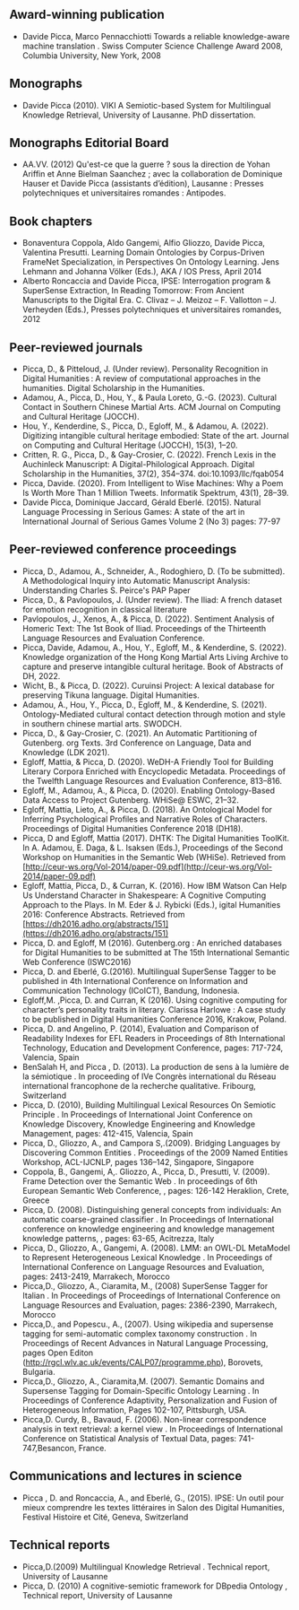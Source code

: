 
Award-winning publication
----------------------

*   Davide Picca, Marco Pennacchiotti Towards a reliable knowledge-aware machine translation . Swiss Computer Science Challenge Award 2008, Columbia University, New York, 2008

Monographs
----------

*   Davide Picca (2010). VIKI A Semiotic-based System for Multilingual Knowledge Retrieval, University of Lausanne. PhD dissertation.

Monographs Editorial Board
------------------------------------

*   AA.VV. (2012) Qu'est-ce que la guerre ? sous la direction de Yohan Ariffin et Anne Bielman Saanchez ; avec la collaboration de Dominique Hauser et Davide Picca (assistants d’édition), Lausanne : Presses polytechniques et universitaires romandes : Antipodes.

Book chapters
-----------------

*   Bonaventura Coppola, Aldo Gangemi, Alfio Gliozzo, Davide Picca, Valentina Presutti. Learning Domain Ontologies by Corpus-Driven FrameNet Specialization, in Perspectives On Ontology Learning. Jens Lehmann and Johanna Völker (Eds.), AKA / IOS Press, April 2014
*   Alberto Roncaccia and Davide Picca, IPSE: Interrogation program & SuperSense Extraction, In Reading Tomorrow: From Ancient Manuscripts to the Digital Era. C. Clivaz – J. Meizoz – F. Vallotton – J. Verheyden (Eds.), Presses polytechniques et universitaires romandes, 2012

Peer-reviewed journals
---------------------

*   Picca, D., & Pitteloud, J. (Under review). Personality Recognition in Digital Humanities : A review of computational approaches in the humanities. Digital Scholarship in the Humanities.
*   Adamou, A., Picca, D., Hou, Y., & Paula Loreto, G.-G. (2023). Cultural Contact in Southern Chinese Martial Arts. ACM Journal on Computing and Cultural Heritage (JOCCH).
*   Hou, Y., Kenderdine, S., Picca, D., Egloff, M., & Adamou, A. (2022). Digitizing intangible cultural heritage embodied: State of the art. Journal on Computing and Cultural Heritage (JOCCH), 15(3), 1–20.
*   Critten, R. G., Picca, D., & Gay-Crosier, C. (2022). French Lexis in the Auchinleck Manuscript: A Digital-Philological Approach. Digital Scholarship in the Humanities, 37(2), 354–374. doi:10.1093/llc/fqab054
*   Picca, Davide. (2020). From Intelligent to Wise Machines: Why a Poem Is Worth More Than 1 Million Tweets. Informatik Spektrum, 43(1), 28–39.
*   Davide Picca, Dominique Jaccard, Gérald Eberlé. (2015). Natural Language Processing in Serious Games: A state of the art in International Journal of Serious Games Volume 2 (No 3) pages: 77-97


Peer-reviewed conference proceedings
------------------------------------

*   Picca, D., Adamou, A., Schneider, A., Rodoghiero, D. (To be submitted). A Methodological Inquiry into Automatic Manuscript Analysis: Understanding Charles S. Peirce's PAP Paper
*   Picca, D., & Pavlopoulos, J. (Under review). The Iliad: A french dataset for emotion recognition in classical literature
*   Pavlopoulos, J., Xenos, A., & Picca, D. (2022). Sentiment Analysis of Homeric Text: The 1st Book of Iliad. Proceedings of the Thirteenth Language Resources and Evaluation Conference.
*   Picca, Davide, Adamou, A., Hou, Y., Egloff, M., & Kenderdine, S. (2022). Knowledge organization of the Hong Kong Martial Arts Living Archive to capture and preserve intangible cultural heritage. Book of Abstracts of DH, 2022.
*   Wicht, B., & Picca, D. (2022). Curuinsi Project: A lexical database for preserving Tikuna language. Digital Humanities.
*   Adamou, A., Hou, Y., Picca, D., Egloff, M., & Kenderdine, S. (2021). Ontology-Mediated cultural contact detection through motion and style in southern chinese martial arts. SWODCH.
*   Picca, D., & Gay-Crosier, C. (2021). An Automatic Partitioning of Gutenberg. org Texts. 3rd Conference on Language, Data and Knowledge (LDK 2021).
*   Egloff, Mattia, & Picca, D. (2020). WeDH-A Friendly Tool for Building Literary Corpora Enriched with Encyclopedic Metadata. Proceedings of the Twelfth Language Resources and Evaluation Conference, 813–816.
*   Egloff, M., Adamou, A., & Picca, D. (2020). Enabling Ontology-Based Data Access to Project Gutenberg. WHiSe@ ESWC, 21–32.
*   Egloff, Mattia, Lieto, A., & Picca, D. (2018). An Ontological Model for Inferring Psychological Profiles and Narrative Roles of Characters. Proceedings of Digital Humanities Conference 2018 (DH18).
*   Picca, D and Egloff, Mattia (2017). DHTK: The Digital Humanities ToolKit. In A. Adamou, E. Daga, & L. Isaksen (Eds.), Proceedings of the Second Workshop on Humanities in the Semantic Web (WHiSe). Retrieved from [http://ceur-ws.org/Vol-2014/paper-09.pdf](http://ceur-ws.org/Vol-2014/paper-09.pdf)
*   Egloff, Mattia, Picca, D., & Curran, K. (2016). How IBM Watson Can Help Us Understand Character in Shakespeare: A Cognitive Computing Approach to the Plays. In M. Eder & J. Rybicki (Eds.), igital Humanities 2016: Conference Abstracts. Retrieved from [https://dh2016.adho.org/abstracts/151](https://dh2016.adho.org/abstracts/151)
*   Picca, D. and Egloff, M (2016). Gutenberg.org : An enriched databases for Digital Humanities to be submitted at The 15th International Semantic Web Conference (ISWC2016)
*   Picca, D. and Eberlé, G.(2016). Multilingual SuperSense Tagger to be published in 4th International Conference on Information and Communication Technology (ICoICT), Bandung, Indonesia.
*   Egloff,M. ,Picca, D. and Curran, K (2016).  Using cognitive computing for character’s personality traits in literary. Clarissa Harlowe : A case study  to be published in Digital Humanities Conference 2016, Krakow, Poland.
*	Picca, D. and Angelino, P. (2014),  Evaluation and Comparison of Readability Indexes for EFL Readers  in Proceedings of 8th International Technology, Education and Development Conference, pages: 717-724, Valencia, Spain
*	BenSalah H, and Picca , D. (2013).  La production de sens à la lumière de la sémiotique . In proceeding of IVe Congrès international du Réseau international francophone de la recherche qualitative. Fribourg, Switzerland
*	Picca, D. (2010),  Building Multilingual Lexical Resources On Semiotic Principle . In Proceedings of International Joint Conference on Knowledge Discovery, Knowledge Engineering and Knowledge Management, pages: 412-415, Valencia, Spain
*	Picca, D., Gliozzo, A., and Campora S,.(2009).  Bridging Languages by Discovering Common Entities . Proceedings of the 2009 Named Entities Workshop, ACL-IJCNLP, pages 136–142, Singapore, Singapore
*	Coppola, B., Gangemi, A,. Gliozzo, A., Picca, D.,  Presutti, V.  (2009).  Frame Detection over the Semantic Web . In proceedings of 6th European Semantic Web Conference, , pages: 126-142 Heraklion, Crete, Greece
*	Picca, D. (2008).  Distinguishing general concepts from individuals: An automatic coarse-grained classifier . In Proceedings of International conference on knowledge engineering and knowledge management knowledge patterns, , pages: 63-65, Acitrezza, Italy
*   Picca, D.,  Gliozzo, A., Gangemi, A. (2008).  LMM: an OWL-DL MetaModel to Represent Heterogeneous Lexical Knowledge . In Proceedings of International Conference on Language Resources and Evaluation, pages: 2413-2419, Marrakech, Morocco
*	Picca,D.,  Gliozzo, A., Ciaramita, M., (2008) SuperSense Tagger for Italian . In Proceedings of Proceedings of International Conference on Language Resources and Evaluation, pages: 2386-2390, Marrakech, Morocco
*	Picca,D., and  Popescu., A., (2007).  Using wikipedia and supersense tagging for semi-automatic complex taxonomy construction . In Proceedings of Recent Advances in Natural Language Processing, pages Open Editon (http://rgcl.wlv.ac.uk/events/CALP07/programme.php), Borovets, Bulgaria.
*	Picca,D., Gliozzo, A., Ciaramita,M. (2007).  Semantic Domains and Supersense Tagging for Domain-Specific Ontology Learning . In Proceedings of Conference Adaptivity, Personalization and Fusion of Heterogeneous Information, Pages 102-107, Pittsburgh, USA.
*	Picca,D.  Curdy, B.,  Bavaud, F. (2006).  Non-linear correspondence analysis in text retrieval: a kernel view . In Proceedings of International Conference on Statistical Analysis of Textual Data, pages: 741-747,Besancon, France. 

Communications and lectures in science
-------------------------------------
*	Picca , D. and Roncaccia, A.,  and Eberlé, G., (2015).  IPSE: Un outil pour mieux comprendre les textes littéraires  in Salon des Digital Humanities, Festival Histoire et Cité, Geneva, Switzerland

Technical reports
-----------------
*	Picca,D.(2009)  Multilingual Knowledge Retrieval . Technical report, University of Lausanne
*	Picca,  D. (2010) A cognitive-semiotic framework for DBpedia Ontology , Technical report, University of Lausanne
